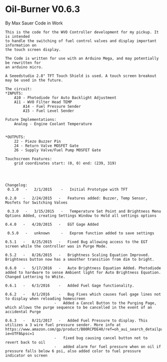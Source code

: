 # Oil-Burner V0.6.3
By Max Sauer
Code in Work

	This is the code for the WVO Controller development for my pickup. It is intended
	to handle the switching of fuel control valves and display important information on
	the touch screen display.

	The Code is written for use with an Arduino Mega, and may potentially be rewritten for
	an arduino micro.

	A Seeedstudio 2.8" TFT Touch Shield is used. A touch screen breakout may be used in the future.

	The circuit:
	*INPUTS:
		A10 - Photodiode for Auto Backlight Adjustment
		A11 - WVO Filter Head TEMP
    		A14 - Fuel Pressure Sender
    		A15 - Fuel Level Sender
    
	Future Implementations:
		Analog - Engine Coolant Temperature


	*OUTPUTS:
		22 - Piezo Buzzer Pin
		24 - Return Valve MOSFET Gate
		26 - Supply Valve/Fuel Pump MOSFET Gate

	Touchscreen Features:
		grid coordinates start: (0, 0) end: (239, 319)




	Changelog:
 	 0.1.0   -   2/1/2015    -   Initial Prototype with TFT
  
  	0.2.0   -   2/24/2015   -   Features added: Buzzer, Temp Sensor, Mosfets for Switching Valves
  
 	 0.3.0   -   3/15/2015   -   Temperature Set Point and Brightness Menu Options Added, creating Settings Window to Hold all settings options
  
  	0.4.0   -   4/20/2015   -   EGT Gage Added
  
 	 0.5.0   -   unknown     -   Eeprom function added to save settings
  
  	0.5.1   -   8/25/2015   -   Fixed Bug allowing access to the EGT screen while the controller was in Purge Mode. 
  
  	0.5.2   -   8/26/2015   -   Brightness Scaling Equation Improved. Brightness button now has a smoother transition from dim to bright. 
  
  	0.6.0   -   5/17/2016   -   Auto Brightness Equation Added. Photodiode added to hardware to sense Ambient light for Auto Brightness Equation. Changed Lettering to White. 
 
  	0.6.1   -   6/3/2016    -   Added Fuel Gage functionality.
  
  	0.6.2   -   8/1/2016    -   Bug Fixes which causes fuel gage lines not to display when reloading homescreen
                          -   Added a Cancel Button to the Purging Page, which allows the purge sequence to be cancelled in the event of an accidental Purge
			  
  	0.6.3   -   8/21/2017   -   Added Fuel Pressure to display. This utilizes a 3 wire fuel pressure sender. More info at https://www.amazon.com/gp/product/B00RCPDE40/ref=oh_aui_search_detailpage?ie=UTF8&psc=1
                          -   fixed bug causing cancel button not to revert back to oil
                          -   added alarm for fuel pressure when on oil if pressure falls below 6 psi, also added color to fuel pressure indicator on screen 
